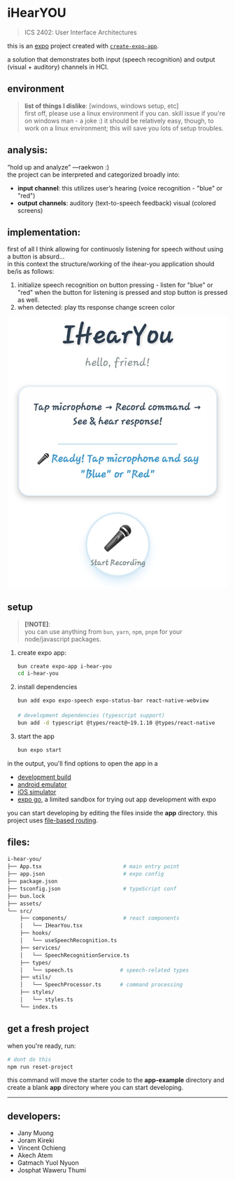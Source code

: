 # iHearYOU 

> ICS 2402: User Interface Architectures

this is an [expo](https://expo.dev) project created with [`create-expo-app`](https://www.npmjs.com/package/create-expo-app).


a solution that demonstrates both input (speech recognition) and output (visual + auditory) channels in HCI.

## environment
> **list of things I dislike**: [windows, windows setup, etc]  
> first off, please use a linux environment if you can. skill issue if you're on windows man - a joke :) it should be relatively easy, though, to work on a linux environment; this will save you lots of setup troubles.

## analysis:
“hold up and analyze” —raekwon :)  
the project can be interpreted and categorized  broadly into:
- **input channel**: this utilizes user’s hearing (voice recognition - "blue" or "red")
- **output channels**:
auditory (text-to-speech feedback)
visual (colored screens)

## implementation:
first of all I think allowing for continuosly listening for speech without using a button is absurd...  
in this context the structure/working of the ihear-you application should be/is as follows:  
1. initialize speech recognition on button pressing - listen for "blue" or "red" when the button for listening is pressed and stop button is pressed as well. 
2. when detected:
play tts response
change screen color  

![iHearYOU App Screenshot](./iHearYOU.jpeg)


## setup

> **[!NOTE]**:  
> you can use anything from `bun`, `yarn`, `npm`, `pnpm` for your node/javascript packages.

1. create expo app:
   ```sh
   bun create expo-app i-hear-you
   cd i-hear-you
   ```

2. install dependencies

   ```sh
   bun add expo expo-speech expo-status-bar react-native-webview

   # development dependencies (typescript support)
   bun add -d typescript @types/react@~19.1.10 @types/react-native
   ```

3. start the app

   ```bash
   bun expo start
   ```

in the output, you'll find options to open the app in a

- [development build](https://docs.expo.dev/develop/development-builds/introduction/)
- [android emulator](https://docs.expo.dev/workflow/android-studio-emulator/)
- [iOS simulator](https://docs.expo.dev/workflow/ios-simulator/)
- [expo go](https://expo.dev/go), a limited sandbox for trying out app development with expo

you can start developing by editing the files inside the **app** directory. this project uses [file-based routing](https://docs.expo.dev/router/introduction).


## files:
```sh
i-hear-you/
├── App.tsx                          # main entry point
├── app.json                         # expo config
├── package.json
├── tsconfig.json                    # typeScript conf
├── bun.lock
├── assets/
└── src/
    ├── components/                  # react components
    │   └── IHearYou.tsx
    ├── hooks/
    │   └── useSpeechRecognition.ts
    ├── services/
    │   └── SpeechRecognitionService.ts
    ├── types/
    │   └── speech.ts               # speech-related types
    ├── utils/
    │   └── SpeechProcessor.ts      # command processing
    ├── styles/
    │   └── styles.ts
    └── index.ts
```


## get a fresh project

when you're ready, run:

```bash
# dont do this
npm run reset-project
```

this command will move the starter code to the **app-example** directory and create a blank **app** directory where you can start developing.


---
## developers:
- Jany Muong
- Joram Kireki
- Vincent Ochieng
- Akech Atem
- Gatmach Yuol Nyuon
- Josphat Waweru Thumi
